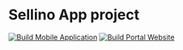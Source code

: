 # Sellino App project

[![Build Mobile Application](https://github.com/FrederikLandtved/Sellino/actions/workflows/azure-static-web-apps-yellow-bay-0e3cc2303.yml/badge.svg)](https://github.com/FrederikLandtved/Sellino/actions/workflows/azure-static-web-apps-yellow-bay-0e3cc2303.yml)
[![Build Portal Website](https://github.com/FrederikLandtved/Sellino/actions/workflows/azure-static-web-apps-lively-plant-06f32b803.yml/badge.svg)](https://github.com/FrederikLandtved/Sellino/actions/workflows/azure-static-web-apps-lively-plant-06f32b803.yml)
